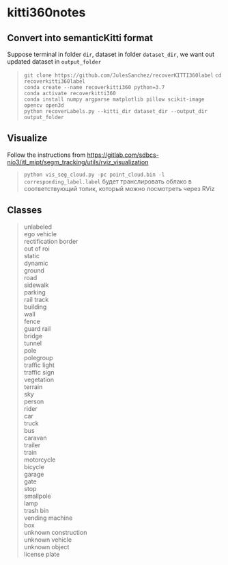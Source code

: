 # kitti360notes

## Convert into semanticKitti format

Suppose terminal in folder `dir`, dataset in folder `dataset_dir`, we want out updated dataset in `output_folder`

> `git clone https://github.com/JulesSanchez/recoverKITTI360label`
> `cd recoverkitti360label`  
> `conda create --name recoverkitti360 python=3.7`  
> `conda activate recoverkitti360`  
> `conda install numpy argparse matplotlib pillow scikit-image opencv open3d`  
> `python recoverLabels.py --kitti_dir dataset_dir --output_dir output_folder`

## Visualize

Follow the instructions from https://gitlab.com/sdbcs-nio3/itl_mipt/segm_tracking/utils/rviz_visualization

> `python vis_seg_cloud.py -pc point_cloud.bin -l corresponding_label.label` будет транслировать облако в соответствующий топик, который можно посмотреть через RViz


## Classes

> unlabeled  
> ego vehicle  
> rectification border  
> out of roi  
> static  
> dynamic  
> ground  
> road  
> sidewalk  
> parking  
> rail track  
> building  
> wall  
> fence  
> guard rail  
> bridge  
> tunnel  
> pole  
> polegroup  
> traffic light  
> traffic sign  
> vegetation  
> terrain  
> sky  
> person  
> rider  
> car  
> truck  
> bus  
> caravan  
> trailer  
> train  
> motorcycle  
> bicycle  
> garage  
> gate  
> stop  
> smallpole  
> lamp  
> trash bin  
> vending machine  
> box  
> unknown construction  
> unknown vehicle  
> unknown object  
> license plate  
